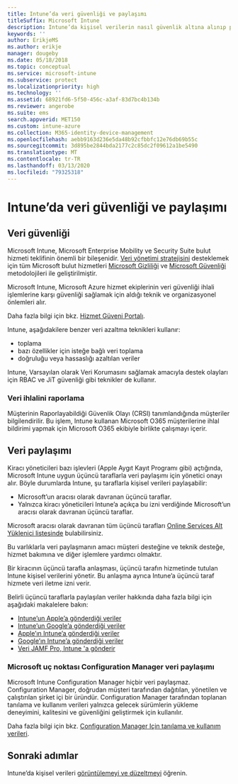 ```yaml
---
title: Intune’da veri güvenliği ve paylaşımı
titleSuffix: Microsoft Intune
description: Intune’da kişisel verilerin nasıl güvenlik altına alınıp paylaşıldığını öğrenin.
keywords: ''
author: ErikjeMS
ms.author: erikje
manager: dougeby
ms.date: 05/18/2018
ms.topic: conceptual
ms.service: microsoft-intune
ms.subservice: protect
ms.localizationpriority: high
ms.technology: ''
ms.assetid: 68921fd6-5f50-456c-a3af-83d7bc4b134b
ms.reviewer: angerobe
ms.suite: ems
search.appverid: MET150
ms.custom: intune-azure
ms.collection: M365-identity-device-management
ms.openlocfilehash: aebb9163d236e5da48b92cfbbfc12e76db69b55c
ms.sourcegitcommit: 3d895be2844bda2177c2c85dc2f09612a1be5490
ms.translationtype: MT
ms.contentlocale: tr-TR
ms.lasthandoff: 03/13/2020
ms.locfileid: "79325318"
---
```

# <a name="data-security-and-sharing-in-intune"></a>Intune’da veri güvenliği ve paylaşımı


## <a name="data-security"></a>Veri güvenliği

Microsoft Intune, Microsoft Enterprise Mobility ve Security Suite bulut hizmeti teklifinin önemli bir bileşenidir. [Veri yönetimi stratejisini](https://www.microsoft.com/en-us/TrustCenter/Security/default.aspx) desteklemek için tüm Microsoft bulut hizmetleri [Microsoft Gizliliği](https://www.microsoft.com/en-us/trustcenter/privacy) ve [Microsoft Güvenliği](https://www.microsoft.com/en-us/trustcenter/security/) metodolojileri ile geliştirilmiştir.  

Microsoft Intune, Microsoft Azure hizmet ekiplerinin veri güvenliği ihlali işlemlerine karşı güvenliği sağlamak için aldığı teknik ve organizasyonel önlemleri alır.

Daha fazla bilgi için bkz. [Hizmet Güveni Portalı](https://www.microsoft.com/en-us/TrustCenter/stp).

Intune, aşağıdakilere benzer veri azaltma teknikleri kullanır:

- toplama
- bazı özellikler için isteğe bağlı veri toplama
- doğruluğu veya hassaslığı azaltılan veriler

Intune, Varsayılan olarak Veri Korumasını sağlamak amacıyla destek olayları için RBAC ve JiT güvenliği gibi teknikler de kullanır. 

### <a name="data-breach-reporting"></a>Veri ihlalini raporlama

Müşterinin Raporlayabildiği Güvenlik Olayı (CRSI) tanımlandığında müşteriler bilgilendirilir. Bu işlem, Intune kullanan Microsoft O365 müşterilerine ihlal bildirimi yapmak için Microsoft O365 ekibiyle birlikte çalışmayı içerir.

## <a name="data-sharing"></a>Veri paylaşımı

Kiracı yöneticileri bazı işlevleri (Apple Aygıt Kayıt Programı gibi) açtığında, Microsoft Intune uygun üçüncü taraflarla veri paylaşımı için yönetici onayı alır. Böyle durumlarda Intune, şu taraflarla kişisel verileri paylaşabilir:

- Microsoft’un aracısı olarak davranan üçüncü taraflar.
- Yalnızca kiracı yöneticileri Intune’a açıkça bu izni verdiğinde Microsoft’un aracısı olarak davranan üçüncü taraflar.

Microsoft aracısı olarak davranan tüm üçüncü tarafları [Online Services Alt Yüklenici listesinde](https://aka.ms/Online_Serv_Subcontractor_List) bulabilirsiniz.

Bu varlıklarla veri paylaşmanın amacı müşteri desteğine ve teknik desteğe, hizmet bakımına ve diğer işlemlere yardımcı olmaktır.

Bir kiracının üçüncü tarafla anlaşması, üçüncü tarafın hizmetinde tutulan Intune kişisel verilerini yönetir. Bu anlaşma ayrıca Intune’a üçüncü taraf hizmete veri iletme izni verir.  

Belirli üçüncü taraflarla paylaşılan veriler hakkında daha fazla bilgi için aşağıdaki makalelere bakın:
- [Intune’un Apple’a gönderdiği veriler](data-intune-sends-to-apple.md)
- [Intune’un Google’a gönderdiği veriler](data-intune-sends-to-google.md)
- [Apple’ın Intune’a gönderdiği veriler](data-apple-sends-to-intune.md)
- [Google’ın Intune’a gönderdiği veriler](data-google-sends-to-intune.md)
- [Veri JAMF Pro, Intune 'a gönderir](data-jamf-sends-to-intune.md)

### <a name="microsoft-endpoint-configuration-manager-data-sharing"></a>Microsoft uç noktası Configuration Manager veri paylaşımı

Microsoft Intune Configuration Manager hiçbir veri paylaşmaz. Configuration Manager, doğrudan müşteri tarafından dağıtılan, yönetilen ve çalıştırılan şirket içi bir üründür. Configuration Manager tarafından toplanan tanılama ve kullanım verileri yalnızca gelecek sürümlerin yükleme deneyimini, kalitesini ve güvenliğini geliştirmek için kullanılır.

Daha fazla bilgi için bkz. [Configuration Manager Için tanılama ve kullanım verileri](https://docs.microsoft.com/configmgr/core/plan-design/diagnostics/diagnostics-and-usage-data). 


## <a name="next-steps"></a>Sonraki adımlar

Intune’da kişisel verileri [görüntülemeyi ve düzeltmeyi](privacy-data-view-correct.md) öğrenin.

